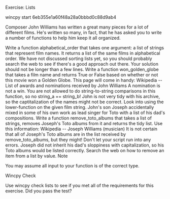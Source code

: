 Exercise: Lists

wincpy start 6eb355e1a60f48a28a0bbbd0c88d9ab4

Composer John Williams has written a great many pieces for a lot of different films. He's written so many, in fact, that he has asked you to write a number of functions to help him keep it all organized.

Write a function alphabetical_order that takes one argument: a list of strings that represent film names. It returns a list of the same films in alphabetical order. We have not discussed sorting lists yet, so you should probably search the web to see if there's a good approach out there. Your solution should not be longer than a few lines.
Write a function won_golden_globe that takes a film name and returns True or False based on whether or not this movie won a Golden Globe.
This page will come in handy: Wikipedia -- List of awards and nominations received by John Williams
A nomination is not a win.
You are not allowed to do string-to-string comparisons in this function, so no string_a == string_b!
John is not very tidy with his archive, so the captitalization of the names might not be correct. Look into using the lower-function on the given film string.
John's son Joseph accidentally mixed in some of his own work as lead singer for Toto with a list of his dad's compositions. Write a function remove_toto_albums that takes a list of strings, removes Joseph's Toto albums from it and returns the tidy list.
Use this information: Wikipedia -- Joseph Williams (musician)
It is not certain that all of Joseph's Toto albums are in the list received by remove_toto_albums, but they might! Don't let your script run into any errors.
Joseph did not inherit his dad's sloppiness with capitalization, so his Toto albums would be listed correctly.
Search the web on how to remove an item from a list by value.
Note

You may assume all input to your function is of the correct type.

Wincpy Check

Use wincpy check lists to see if you met all of the requirements for this exercise. Did you pass the test?